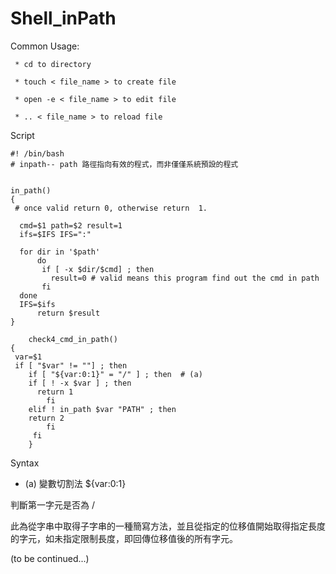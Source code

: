# Shell_inPath

Common Usage:

     * cd to directory
  
     * touch < file_name > to create file
     
     * open -e < file_name > to edit file
     
     * .. < file_name > to reload file

Script

    #! /bin/bash
    # inpath-- path 路徑指向有效的程式，而非僅僅系統預設的程式


	in_path()
	{	
	 # once valid return 0, otherwise return  1. 

	  cmd=$1 path=$2 result=1
	  ifs=$IFS IFS=":"

	  for dir in '$path'
          do
           if [ -x $dir/$cmd] ; then
             result=0 # valid means this program find out the cmd in path
           fi
	  done
	  IFS=$ifs
          return $result
	}

        check4_cmd_in_path()
	{
	 var=$1
	 if [ "$var" != ""] ; then
	    if [ "${var:0:1}" = "/" ] ; then  # (a)
		if [ ! -x $var ] ; then
		  return 1
	        fi
	    elif ! in_path $var "PATH" ; then
		return 2
            fi
         fi
        }

Syntax

* (a) 變數切割法 ${var:0:1} 

判斷第一字元是否為 /

此為從字串中取得子字串的一種簡寫方法，並且從指定的位移值開始取得指定長度的字元，如未指定限制長度，即回傳位移值後的所有字元。

(to be continued...)
